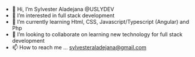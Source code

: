 - 👋 Hi, I’m Sylvester Aladejana @USLYDEV
- 👀 I’m interested in full stack development
- 🌱 I’m currently learning Html, CSS, Javascript/Typescript (Angular) and Php
- 💞️ I’m looking to collaborate on learning new technology for full stack development
- 📫 How to reach me ... sylvesteraladejana@gmail.com

